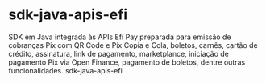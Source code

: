 # sdk-java-apis-efi
SDK em Java integrada às APIs Efí Pay preparada para emissão de cobranças Pix com QR Code e Pix Copia e Cola, boletos, carnês, cartão de crédito, assinatura, link de pagamento, marketplance, iniciação de pagamento Pix via Open Finance, pagamento de boletos, dentre outras funcionalidades. sdk-java-apis-efi
